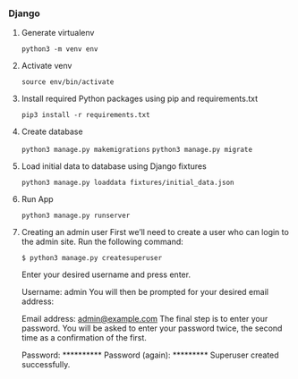 ### Django

1. Generate virtualenv

    `python3 -m venv env`

2. Activate venv

    `source env/bin/activate`

3. Install required Python packages using pip and requirements.txt  

    `pip3 install -r requirements.txt`

4. Create database

    `python3 manage.py makemigrations`
    `python3 manage.py migrate`

5. Load initial data to database using Django fixtures

    `python3 manage.py loaddata fixtures/initial_data.json`

6. Run App

      `python3 manage.py runserver`
      
7. Creating an admin user
First we’ll need to create a user who can login to the admin site. Run the following command:

    `$ python3 manage.py createsuperuser`

    Enter your desired username and press enter.

    Username: admin
    You will then be prompted for your desired email address:

    Email address: admin@example.com
    The final step is to enter your password. You will be asked to enter your password twice, the second time as a confirmation of the first.

    Password: **********
    Password (again): *********
    Superuser created successfully.